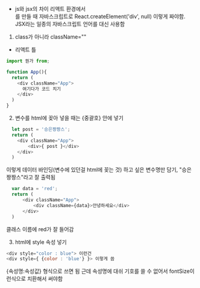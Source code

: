 * js와 jsx의 차이
리액트 환경에서 <div>를 만들 때 자바스크립트로 React.createElement('div', null) 이렇게 짜야함.
JSX라는 일종의 자바스크립트 언어를 대신 사용함

1. class가 아니라 className=""
* 리액트 틀
```javascript
import 뭔가 from;

function App(){
  return (
    <div className="App">
      여기다가 코드 치기
    </div>
  )
}
```
2. 변수를 html에 꽂아 넣을 때는 {중괄호} 안에 넣기
```javascript
  let post = '승은짱짱스';
  return (
    <div className="App">
        <div>{ post }</div>
    </div>
  )
```
이렇게 데이터 바인딩(변수에 있던걸 html에 꽂는 것) 하고 싶은 변수명만 담기, "승은짱짱스"라고 잘 출력됨
  ```javascript  
    var data = 'red';
    return (
        <div className="App">
            <div className={data}>안녕하세요</div>
        </div>
    )
  ```
클래스 이름에 red가 잘 들어감

3. html에 style 속성 넣기
```javascript
<div style="color : blue"> 이런건
<div style={ {color : 'blue'} }> 이렇게 씀
```
{속성명:속성값} 형식으로 쓰면 됨
근데 속성명에 대쉬 기호를 쓸 수 없어서 fontSize이런식으로 치환해서 써야함